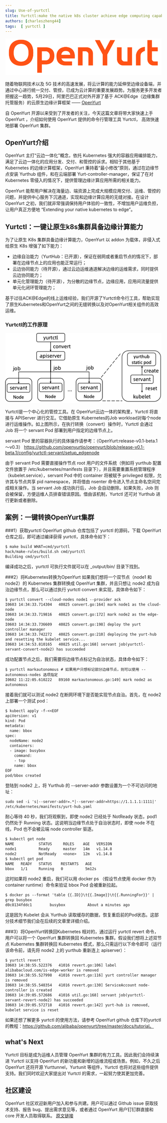 ```yaml
---
slug: Use-of-yurtctl
title: Yurtctl:make the native k8s cluster achieve edge computing capabilities
authors: [charleszheng44]
tags:  [ yurtctl ]
---
```


![image](../static/img/blog/OpenYurt.png)

随着物联网技术以及 5G 技术的高速发展，将云计算的能力延伸至边缘设备端，并通过中心进行统一交付、管控，已成为云计算的重要发展趋势。为服务更多开发者把握这一趋势，5月29日，阿里巴巴正式对外开源了基于 ACK@Edge（边缘集群托管服务）的云原生边缘计算框架 ——
[OpenYurt](https://github.com/openyurtio/openyurt)

自 OpenYurt 开源以来受到了开发者的关注，今天这篇文章将带大家快速上手 OpenYurt ，介绍如何使用 OpenYurt 提供的命令行管理工具 Yurtctl， 高效快速地部署 OpenYurt 集群。


## OpenYurt介绍
OpenYurt 主打“云边一体化”概念，依托 Kubernetes 强大的容器应用编排能力，满足了云边一体化的应用分发、交付、和管控的诉求。相较于其他基于 Kubernetes 的边缘计算框架，OpenYurt 秉持着“最小修改”原则，通过在边缘节点安装 Yurthub 组件，和在云端部署 Yurt-controller-manager，保证了在对 Kubernetes 零侵入的情况下，提供管理边缘计算应用所需的相关能力。


OpenYurt 能帮用户解决在海量边、端资源上完成大规模应用交付、运维、管控的问题，并提供中心服务下沉通道，实现和边缘计算应用的无缝对接。在设计 OpenYurt 之初，我们就非常强调保持用户体验的一致性，不增加用户运维负担，让用户真正方便地 “Extending your native kubernetes to edge”。


## Yurtctl：一键让原生k8s集群具备边缘计算能力

为了让原生 K8s 集群具备边缘计算能力，OpenYurt 以 addon 为载体，非侵入式给原生 K8s 增强了如下能力：
- 边缘自治能力（YurtHub：已开源），保证在弱网或者重启节点的情况下，部署在边缘节点上的应用也能正常运行；
- 云边协同能力（待开源），通过云边运维通道解决边缘的运维需求，同时提供云边协同能力；
- 单元化管理能力（待开源），为分散的边缘节点，边缘应用，应用间流量提供单元化闭环管理能力；

基于过往ACK@Edge的线上运维经验，我们开源了Yurtctl命令行工具，帮助实现了原生Kubernetes和OpenYurt之间的无缝转换以及对OpenYurt相关组件的高效运维。


### Yurtctl的工作原理

![image](../static/img/blog/Yurtctl_convert.png)

Yurtctl是一个中心化的管控工具。在 OpenYurt云边一体的架构里，Yurtctl 将直接与 APIServer 进行交互。它借助原生 Kubernetes的Job workload对每个node进行运维操作。如上图所示，在执行转换（convert）操作时，Yurtctl 会通过 Job 将一个 servant Pod 部署到用户指定的边缘节点上。

servant Pod 里的容器执行的具体操作请参考：（OpenYurt:release-v0.1-beta.1～v0.3）
https://github.com/openyurtio/openyurt/blob/release-v0.1-beta.1/config/yurtctl-servant/setup_edgenode



由于 servant Pod 需要直接操作节点 root 用户的文件系统（例如将 yurthub 配置文件放置于 /etc/kubernetes/manifests 目录下），并且需要重置系统管理程序（kubelet.service），servant Pod 中的 container 将被赋予 privileged 权限，允许其与节点共享 pid namespace，并将借由 nsenter 命令进入节点主命名空间完成相关操作。当 servant Job 成功执行后，Job 会自动删除。如果失败，Job 则会被保留，方便运维人员排查错误原因。借由该机制，Yurtctl 还可对 Yurthub 进行更新或者删除。


## 案例：一键转换OpenYurt集群
###1）获取yurtctl
OpenYurt github 仓库包括了 yurtctl 的源码，下载 OpenYurt 仓库之后，即可通过编译获得 yurtctl，具体命令如下：

```
$ make build WHAT=cmd/yurtctl
hack/make-rules/build.sh cmd/yurtctl
Building cmd/yurtctl
```
编译成功之后，yurtctl 可执行文件就可以在 _output/bin/ 目录下找到。 

###2）将Kubernetes转换为OpenYurt
如果我们想将一个双节点（node1 和 node2）的 Kubernetes 集群转换成 OpenYurt 集群，并且只想让 node2 成为自治边缘节点，那么可以通过执行 yurtctl convert 来实现，具体命令如下：
```
$ yurtctl convert --cloud-nodes node1 --provider ack
I0603 14:34:33.714304   40825 convert.go:164] mark node1 as the cloud-node
I0603 14:34:33.719816   40825 convert.go:172] mark node2 as the edge-node
I0603 14:34:33.736609   40825 convert.go:198] deploy the yurt controller manager
I0603 14:34:33.742272   40825 convert.go:210] deploying the yurt-hub and resetting the kubelet service...
I0603 14:34:53.810165   40825 util.go:168] servant job(yurtctl-servant-convert-node2) has succeeded
```
成功配置节点之后，我们需要将边缘节点标记为自治状态，具体命令如下：
``` 
$ yurtctl markautonomous # 如果用户只想标记部分边缘节点，则可以使用 --autonomous-nodes 选项指定
I0602 11:22:05.610222   89160 markautonomous.go:149] mark node2 as autonomous
```

接着我们就可以测试 node2 在断网环境下是否能实现节点自治。首先，在 node2 上部署一个测试 pod：
```
$ kubectl apply -f-<<EOF
apiVersion: v1
kind: Pod
metadata:
  name: bbox
spec:
  nodeName: node2
  containers:
  - image: busybox
    command:
    - top
    name: bbox
EOF
pod/bbox created
```
登陆到 node2 上，将 Yurthub 的 --server-addr 参数设置为一个不可访问的地址：
``` 
sudo sed -i 's|--server-addr=.*|--server-addr=https://1.1.1.1:1111|' /etc/kubernetes/manifests/yurt-hub.yaml
```
耐心等待 40 秒，我们将观察到，即使 node2 已经处于 NotReady 状态，pod1 仍然处于 Running 状态。这说明当边缘节点处于自治状态时，即使 node 不在线，Pod 也不会被云端 node controller 驱逐。

``` 
$ kubectl get node 
NAME           STATUS     ROLES    AGE   VERSION
node1          Ready      master   14m   v1.14.8
node2          NotReady   <none>   12m   v1.14.8
$ kubectl get pod
NAME   READY   STATUS    RESTARTS   AGE
bbox   1/1     Running   0          5m12s
```
这时如果将 node2 重启，我们可以用 docker ps （假设节点使用 docker 作为 container runtime）命令来验证 bbox Pod 会被重新拉起。
``` 
$ docker ps --format 'table {{.ID}}\t{{.Image}}\t{{.RunningFor}}' | grep busybox
d0c8134fddc1        busybox          About a minutes ago
```
这是因为 Kubelet 会从 Yurthub 读取缓存的数据，恢复重启前的Pod状态。这部分技术细节我们会在后续的文章里详细介绍。


###3）将OpenYurt转换回Kubernetes
相对的，通过运行 yurtctl revert 命令，用户可以将一个 OpenYurt 集群转换回 Kubernetes 集群。假设我们想将上述双节点 Kubernetes 集群转换回 Kubernetes 模式，那么只需运行以下命令即可（运行该命令前，请先将 node2 上的 yurthub 重新连上 apiserver）：
``` 
$ yurtctl revert
I0603 14:38:55.522376   41016 revert.go:106] label alibabacloud.com/is-edge-worker is removed
I0603 14:38:55.527998   41016 revert.go:116] yurt controller manager is removed
I0603 14:38:55.548354   41016 revert.go:130] ServiceAccount node-controller is created
I0603 14:39:05.572686   41016 util.go:168] servant job(yurtctl-servant-revert-node2) has succeeded
I0603 14:39:05.572718   41016 revert.go:142] yurt-hub is removed, kubelet service is reset
```

如果还想了解更多 yurtctl 的使用方法，请参考 OpenYurt github 仓库下的yurtctl的教程：https://github.com/alibaba/openyurt/tree/master/docs/tutorial。

## what's Next
Yurtctl 目标是成为运维人员管理 OpenYurt 集群的有力工具。因此我们会持续演进 Yurtctl 以支持 OpenYurt 的新功能和新增的运维流程或场景。例如，不久之后 OpenYurt 还将开源 Yurttunnel，Yurtunit 等组件，Yurtctl 也将对这些组件提供支持。我们同时欢迎大家提出对 Yurtctl 的需求，一起努力使其更加完善。

## 社区建设
OpenYurt 社区欢迎新用户加入和参与共建。用户可以通过 Github issue 获取技术支持、报告 bug、提出需求意见等，或者通过 OpenYurt 用户钉钉群直接和 core 开发人员取得联系。
[原文链接](https://mp.weixin.qq.com/s/tQIIfwClRRmEYO9dE3znhw)


